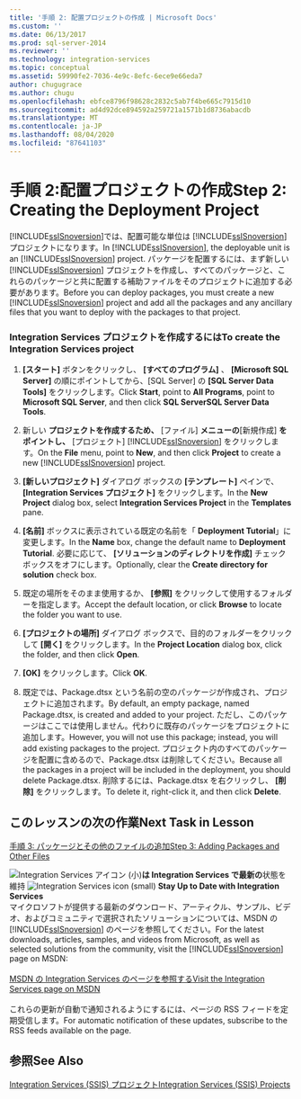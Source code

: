 ```yaml
---
title: '手順 2: 配置プロジェクトの作成 | Microsoft Docs'
ms.custom: ''
ms.date: 06/13/2017
ms.prod: sql-server-2014
ms.reviewer: ''
ms.technology: integration-services
ms.topic: conceptual
ms.assetid: 59990fe2-7036-4e9c-8efc-6ece9e66eda7
author: chugugrace
ms.author: chugu
ms.openlocfilehash: ebfce8796f98628c2832c5ab7f4be665c7915d10
ms.sourcegitcommit: ad4d92dce894592a259721a1571b1d8736abacdb
ms.translationtype: MT
ms.contentlocale: ja-JP
ms.lasthandoff: 08/04/2020
ms.locfileid: "87641103"
---
```

# <a name="step-2-creating-the-deployment-project"></a><span data-ttu-id="00196-102">手順 2:配置プロジェクトの作成</span><span class="sxs-lookup"><span data-stu-id="00196-102">Step 2: Creating the Deployment Project</span></span>
  <span data-ttu-id="00196-103">[!INCLUDE[ssISnoversion](../includes/ssisnoversion-md.md)]では、配置可能な単位は [!INCLUDE[ssISnoversion](../includes/ssisnoversion-md.md)] プロジェクトになります。</span><span class="sxs-lookup"><span data-stu-id="00196-103">In [!INCLUDE[ssISnoversion](../includes/ssisnoversion-md.md)], the deployable unit is an [!INCLUDE[ssISnoversion](../includes/ssisnoversion-md.md)] project.</span></span> <span data-ttu-id="00196-104">パッケージを配置するには、まず新しい [!INCLUDE[ssISnoversion](../includes/ssisnoversion-md.md)] プロジェクトを作成し、すべてのパッケージと、これらのパッケージと共に配置する補助ファイルをそのプロジェクトに追加する必要があります。</span><span class="sxs-lookup"><span data-stu-id="00196-104">Before you can deploy packages, you must create a new [!INCLUDE[ssISnoversion](../includes/ssisnoversion-md.md)] project and add all the packages and any ancillary files that you want to deploy with the packages to that project.</span></span>  
  
### <a name="to-create-the-integration-services-project"></a><span data-ttu-id="00196-105">Integration Services プロジェクトを作成するには</span><span class="sxs-lookup"><span data-stu-id="00196-105">To create the Integration Services project</span></span>  
  
1.  <span data-ttu-id="00196-106">**[スタート]** ボタンをクリックし、 **[すべてのプログラム]** 、 **[Microsoft SQL Server]** の順にポイントしてから、[SQL Server] の **[SQL Server Data Tools]** をクリックします。</span><span class="sxs-lookup"><span data-stu-id="00196-106">Click **Start**, point to **All Programs**, point to **Microsoft SQL Server**, and then click **SQL ServerSQL Server Data Tools**.</span></span>  
  
2.  <span data-ttu-id="00196-107">新しい **プロジェクトを作成するため、** [ファイル] **メニューの**[新規作成] **をポイントし、** [プロジェクト] [!INCLUDE[ssISnoversion](../includes/ssisnoversion-md.md)] をクリックします。</span><span class="sxs-lookup"><span data-stu-id="00196-107">On the **File** menu, point to **New**, and then click **Project** to create a new [!INCLUDE[ssISnoversion](../includes/ssisnoversion-md.md)] project.</span></span>  
  
3.  <span data-ttu-id="00196-108">**[新しいプロジェクト]** ダイアログ ボックスの **[テンプレート]** ペインで、 **[Integration Services プロジェクト]** をクリックします。</span><span class="sxs-lookup"><span data-stu-id="00196-108">In the **New Project** dialog box, select **Integration Services Project** in the **Templates** pane.</span></span>  
  
4.  <span data-ttu-id="00196-109">**[名前]** ボックスに表示されている既定の名前を「 **Deployment Tutorial**」に変更します。</span><span class="sxs-lookup"><span data-stu-id="00196-109">In the **Name** box, change the default name to **Deployment Tutorial**.</span></span> <span data-ttu-id="00196-110">必要に応じて、 **[ソリューションのディレクトリを作成]** チェック ボックスをオフにします。</span><span class="sxs-lookup"><span data-stu-id="00196-110">Optionally, clear the **Create directory for solution** check box.</span></span>  
  
5.  <span data-ttu-id="00196-111">既定の場所をそのまま使用するか、 **[参照]** をクリックして使用するフォルダーを指定します。</span><span class="sxs-lookup"><span data-stu-id="00196-111">Accept the default location, or click **Browse** to locate the folder you want to use.</span></span>  
  
6.  <span data-ttu-id="00196-112">**[プロジェクトの場所]** ダイアログ ボックスで、目的のフォルダーをクリックして **[開く]** をクリックします。</span><span class="sxs-lookup"><span data-stu-id="00196-112">In the **Project Location** dialog box, click the folder, and then click **Open**.</span></span>  
  
7.  <span data-ttu-id="00196-113">**[OK]** をクリックします。</span><span class="sxs-lookup"><span data-stu-id="00196-113">Click **OK**.</span></span>  
  
8.  <span data-ttu-id="00196-114">既定では、Package.dtsx という名前の空のパッケージが作成され、プロジェクトに追加されます。</span><span class="sxs-lookup"><span data-stu-id="00196-114">By default, an empty package, named Package.dtsx, is created and added to your project.</span></span> <span data-ttu-id="00196-115">ただし、このパッケージはここでは使用しません。代わりに既存のパッケージをプロジェクトに追加します。</span><span class="sxs-lookup"><span data-stu-id="00196-115">However, you will not use this package; instead, you will add existing packages to the project.</span></span> <span data-ttu-id="00196-116">プロジェクト内のすべてのパッケージを配置に含めるので、Package.dtsx は削除してください。</span><span class="sxs-lookup"><span data-stu-id="00196-116">Because all the packages in a project will be included in the deployment, you should delete Package.dtsx.</span></span> <span data-ttu-id="00196-117">削除するには、Package.dtsx を右クリックし、 **[削除]** をクリックします。</span><span class="sxs-lookup"><span data-stu-id="00196-117">To delete it, right-click it, and then click **Delete**.</span></span>  
  
## <a name="next-task-in-lesson"></a><span data-ttu-id="00196-118">このレッスンの次の作業</span><span class="sxs-lookup"><span data-stu-id="00196-118">Next Task in Lesson</span></span>  
 [<span data-ttu-id="00196-119">手順 3: パッケージとその他のファイルの追加</span><span class="sxs-lookup"><span data-stu-id="00196-119">Step 3: Adding Packages and Other Files</span></span>](../integration-services/lesson-1-3-adding-packages-and-other-files.md)  
  
<span data-ttu-id="00196-120">![Integration Services アイコン (小)](media/dts-16.gif "Integration Services のアイコン (小)")**は Integration Services で最新の**状態を維持  </span><span class="sxs-lookup"><span data-stu-id="00196-120">![Integration Services icon (small)](media/dts-16.gif "Integration Services icon (small)")  **Stay Up to Date with Integration Services**</span></span><br /> <span data-ttu-id="00196-121">マイクロソフトが提供する最新のダウンロード、アーティクル、サンプル、ビデオ、およびコミュニティで選択されたソリューションについては、MSDN の [!INCLUDE[ssISnoversion](../includes/ssisnoversion-md.md)] のページを参照してください。</span><span class="sxs-lookup"><span data-stu-id="00196-121">For the latest downloads, articles, samples, and videos from Microsoft, as well as selected solutions from the community, visit the [!INCLUDE[ssISnoversion](../includes/ssisnoversion-md.md)] page on MSDN:</span></span><br /><br /> [<span data-ttu-id="00196-122">MSDN の Integration Services のページを参照する</span><span class="sxs-lookup"><span data-stu-id="00196-122">Visit the Integration Services page on MSDN</span></span>](https://go.microsoft.com/fwlink/?LinkId=136655)<br /><br /> <span data-ttu-id="00196-123">これらの更新が自動で通知されるようにするには、ページの RSS フィードを定期受信します。</span><span class="sxs-lookup"><span data-stu-id="00196-123">For automatic notification of these updates, subscribe to the RSS feeds available on the page.</span></span>  
  
## <a name="see-also"></a><span data-ttu-id="00196-124">参照</span><span class="sxs-lookup"><span data-stu-id="00196-124">See Also</span></span>  
 [<span data-ttu-id="00196-125">Integration Services (SSIS) プロジェクト</span><span class="sxs-lookup"><span data-stu-id="00196-125">Integration Services &#40;SSIS&#41; Projects</span></span>](integration-services-ssis-projects-and-solutions.md)  
  
  
